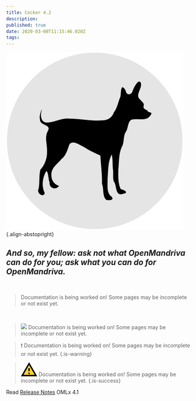 ```yaml
---
title: Cocker 4.2
description: 
published: true
date: 2020-03-08T11:15:46.020Z
tags: 
---
```


![chwido-icon.svg](/assets/chwido-icon.svg){.align-abstopright}



## *And so, my fellow: ask not what OpenMandriva can do for you; ask what you can do for OpenMandriva.*



<br>

> Documentation is being worked on! Some pages may be incomplete or not exist yet.

<br>



<blockquote class="is-warning"><p><img class="emoji" src="https://twemoji.maxcdn.com/v/12.1.3/72x72/26a0.png"> Documentation is being worked on! Some pages may be incomplete or not exist yet.</p></blockquote>


> :heavy_exclamation_mark: Documentation is being worked on! Some pages may be incomplete or not exist yet.
{.is-warning}


> ![alert.svg](/assets/alert.svg) Documentation is being worked on! Some pages may be incomplete or not exist yet.
{.is-success}


Read [Release Notes](/releases/omlx41/notes) OMLx 4.1
